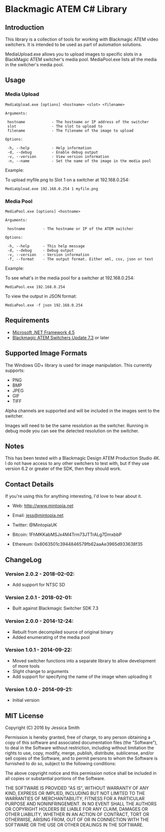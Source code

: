 # Blackmagic ATEM C# Library

## Introduction

This library is a collection of tools for working with Blackmagic ATEM video switchers. It is intended to be used as part of automation solutions.

MediaUpload.exe allows you to upload images to specific slots in a BlackMagic ATEM switcher's media pool.
MediaPool.exe lists all the media in the switcher's media pool.

## Usage

### Media Upload

```
MediaUpload.exe [options] <hostname> <slot> <filename>

Arguments:

 hostname            - The hostname or IP address of the switcher
 slot                - The slot to upload to
 filename            - The filename of the image to upload

Options:

 -h, --help          - Help information
 -d, --debug         - Enable debug output
 -v, --version       - View version information
 -n, --name          - Set the name of the image in the media pool
```

Example:

To upload myfile.png to Slot 1 on a switcher at 192.168.0.254:

    MediaUpload.exe 192.168.0.254 1 myfile.png

### Media Pool

```
MediaPool.exe [options] <hostname>

Arguments:

 hostname        - The hostname or IP of the ATEM switcher

Options:

 -h, --help      - This help message
 -d, --debug     - Debug output
 -v, --version   - Version information
 -f, --format    - The output format. Either xml, csv, json or text
```

Example:

To see what's in the media pool for a switcher at 192.168.0.254:

    MediaPool.exe 192.168.0.254

To view the output in JSON format:

    MediaPool.exe -f json 192.168.0.254

## Requirements

 - [Microsoft .NET Framework 4.5](http://www.microsoft.com/en-gb/download/details.aspx?id=30653) 
 - [Blackmagic ATEM Switchers Update 7.3](https://www.blackmagicdesign.com/uk/support/family/atem-live-production-switchers) or later

## Supported Image Formats

The Windows GD+ library is used for image manipulation. This currently supports:

  - PNG
  - BMP
  - JPEG
  - GIF
  - TIFF

Alpha channels are supported and will be included in the images sent to the switcher.

Images will need to be the same resolution as the switcher. Running in debug mode you can see the detected resolution on the switcher.

## Notes

This has been tested with a Blackmagic Design ATEM Production Studio 4K. I do not have access to any other switchers to test with, but if they use version 6.2 or greater of the SDK, then they should work.


## Contact Details

If you're using this for anything interesting, I'd love to hear about it.

 - Web: http://www.mintopia.net
 - Email: jess@mintopia.net
 - Twitter: @MintopiaUK

 - Bitcoin: 1FhMKKabMSJx4M4Trm73JTTrALg7DmxbbP
 - Ethereum: 0x8063501c3944846579fb62aaAe3965d933638f35

## ChangeLog

### Version 2.0.2 - 2018-02-02:
 - Add support for NTSC SD

### Version 2.0.1 - 2018-02-01:
 - Built against Blackmagic Switcher SDK 7.3

### Version 2.0.0 - 2014-12-24:
 - Rebuilt from decompiled source of original binary
 - Added enumerating of the media pool

### Version 1.0.1 - 2014-09-22:
 - Moved switcher functions into a separate library to allow development of more tools
 - Slight change to arguments
 - Add support for specifying the name of the image when uploading it

### Version 1.0.0 - 2014-09-21:
 - Initial version

## MIT License

Copyright (C) 2016 by Jessica Smith

Permission is hereby granted, free of charge, to any person obtaining a copy
of this software and associated documentation files (the "Software"), to deal
in the Software without restriction, including without limitation the rights
to use, copy, modify, merge, publish, distribute, sublicense, and/or sell
copies of the Software, and to permit persons to whom the Software is
furnished to do so, subject to the following conditions:

The above copyright notice and this permission notice shall be included in
all copies or substantial portions of the Software.

THE SOFTWARE IS PROVIDED "AS IS", WITHOUT WARRANTY OF ANY KIND, EXPRESS OR
IMPLIED, INCLUDING BUT NOT LIMITED TO THE WARRANTIES OF MERCHANTABILITY,
FITNESS FOR A PARTICULAR PURPOSE AND NONINFRINGEMENT. IN NO EVENT SHALL THE
AUTHORS OR COPYRIGHT HOLDERS BE LIABLE FOR ANY CLAIM, DAMAGES OR OTHER
LIABILITY, WHETHER IN AN ACTION OF CONTRACT, TORT OR OTHERWISE, ARISING FROM,
OUT OF OR IN CONNECTION WITH THE SOFTWARE OR THE USE OR OTHER DEALINGS IN
THE SOFTWARE.
